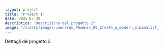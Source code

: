 ```yaml
---
layout: project
title: "Project 1"
date: 2025-03-30
description: "Descrizione del progetto 2"
image: "/assets/images/Leonardo_Phoenix_09_Create_a_modern_minimalist_logo_for_an_eco_1.jpg"
---
```


Dettagli del progetto 2.
